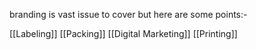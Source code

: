 branding is vast issue to cover but here are some points:-

[[Labeling]]
[[Packing]]
[[Digital Marketing]]
[[Printing]]
